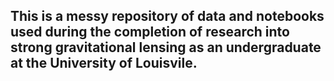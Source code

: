 ## This is a messy repository of data and notebooks used during the completion of research into strong gravitational lensing as an undergraduate at the University of Louisvile.

